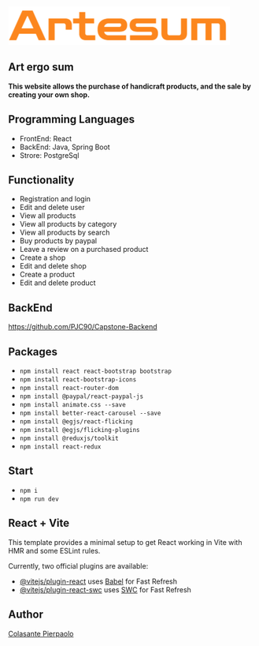 <img src="/public/artesum-orange.png">

## Art ergo sum

**This website allows the purchase of handicraft products, and the sale by creating your own shop.**

## Programming Languages

- FrontEnd: React
- BackEnd: Java, Spring Boot
- Strore: PostgreSql

## Functionality

- Registration and login
- Edit and delete user
- View all products
- View all products by category
- View all products by search
- Buy products by paypal
- Leave a review on a purchased product
- Create a shop
- Edit and delete shop
- Create a product
- Edit and delete product

## BackEnd

https://github.com/PJC90/Capstone-Backend

## Packages

- `npm install react react-bootstrap bootstrap`
- `npm install react-bootstrap-icons`
- `npm install react-router-dom`
- `npm install @paypal/react-paypal-js`
- `npm install animate.css --save`
- `npm install better-react-carousel --save`
- `npm install @egjs/react-flicking`
- `npm install @egjs/flicking-plugins`
- `npm install @reduxjs/toolkit`
- `npm install react-redux`

## Start

- `npm i`
- `npm run dev`

## React + Vite

This template provides a minimal setup to get React working in Vite with HMR and some ESLint rules.

Currently, two official plugins are available:

- [@vitejs/plugin-react](https://github.com/vitejs/vite-plugin-react/blob/main/packages/plugin-react/README.md) uses [Babel](https://babeljs.io/) for Fast Refresh
- [@vitejs/plugin-react-swc](https://github.com/vitejs/vite-plugin-react-swc) uses [SWC](https://swc.rs/) for Fast Refresh

## Author

[Colasante Pierpaolo](https://linkedin.com/in/pierpaolo-colasante-developer)
